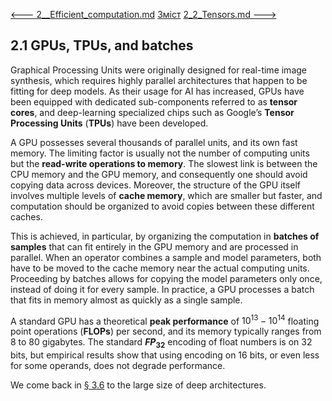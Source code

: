[<---   2__Efficient_computation.md](2__Efficient_computation.md)         [Зміст](README.md)          [2_2_Tensors.md    --->](2_2_Tensors.md) 

## 2.1  GPUs, TPUs, and batches

Graphical Processing Units were originally designed for real-time image synthesis, which requires highly parallel architectures that happen to be fitting for deep models. As their usage for AI has increased, GPUs have been equipped with dedicated sub-components referred to as **tensor cores**, and deep-learning specialized chips such as Google’s **Tensor Processing Units** (**TPUs**) have been developed.

A GPU possesses several thousands of parallel units, and its own fast memory. The limiting factor is usually not the number of computing units but the **read-write operations to memory**. The slowest link is between the CPU memory and the GPU memory, and consequently one should avoid copying data across devices. Moreover, the structure of the GPU itself involves multiple levels of **cache memory**, which are smaller but faster, and computation should be organized to avoid copies between these different caches.

This is achieved, in particular, by organizing the computation in **batches of samples** that can fit entirely in the GPU memory and are processed in parallel. When an operator combines a sample and model parameters, both have to be moved to the cache memory near the actual computing units. Proceeding by batches allows for copying the model parameters only once, instead of doing it for every sample. In practice, a GPU processes a batch that fits in memory almost as quickly as a single sample.

A standard GPU has a theoretical **peak performance** of $10^{13}-10^{14}$ floating point operations (**FLOPs**) per second, and its memory typically ranges from 8 to 80 gigabytes. The standard **$FP_{32}$** encoding of float numbers is on 32 bits, but empirical results show that using encoding on 16 bits, or even less for some operands, does not degrade performance. 

We come back in [§ 3.6](3_6_The_benefits_of_scale.md) to the large size of deep architectures.